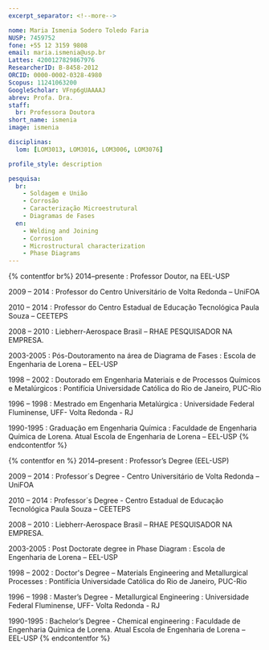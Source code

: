 ```yaml
---
excerpt_separator: <!--more-->

nome: Maria Ismenia Sodero Toledo Faria
NUSP: 7459752
fone: +55 12 3159 9808
email: maria.ismenia@usp.br
Lattes: 4200127829867976
ResearcherID: B-8458-2012
ORCID: 0000-0002-0328-4980
Scopus: 11241063200
GoogleScholar: VFnp6gUAAAAJ
abrev: Profa. Dra.
staff:
  br: Professora Doutora
short_name: ismenia
image: ismenia

disciplinas:
  lom: [LOM3013, LOM3016, LOM3006, LOM3076]

profile_style: description

pesquisa:
  br:
    - Soldagem e União
    - Corrosão
    - Caracterização Microestrutural
    - Diagramas de Fases
  en:
    - Welding and Joining
    - Corrosion
    - Microstructural characterization
    - Phase Diagrams
---
```


{% contentfor br%}
2014–presente
: Professor Doutor, na EEL-USP

2009 – 2014
: Professor do Centro Universitário de Volta Redonda – UniFOA

2010 – 2014
: Professor do Centro Estadual de Educação Tecnológica Paula Souza – CEETEPS

2008 – 2010
: Liebherr-Aerospace Brasil – RHAE PESQUISADOR NA EMPRESA.

2003-2005
: Pós-Doutoramento na área de Diagrama de Fases
: Escola de Engenharia de Lorena – EEL-USP

1998 – 2002
: Doutorado em Engenharia Materiais e de Processos Químicos e Metalúrgicos
: Pontifícia Universidade Católica do Rio de Janeiro, PUC-Rio

1996 – 1998
: Mestrado em Engenharia Metalúrgica
: Universidade Federal Fluminense, UFF- Volta Redonda - RJ

1990-1995
: Graduação em Engenharia Química
: Faculdade de Engenharia Química de Lorena. Atual Escola de Engenharia de Lorena – EEL-USP
{% endcontentfor %}

{% contentfor en %}
2014–present
: Professor’s Degree (EEL-USP)

2009 – 2014
: Professor´s Degree -  Centro Universitário de Volta Redonda – UniFOA

2010 – 2014
: Professor´s Degree  - Centro Estadual de Educação Tecnológica Paula Souza – CEETEPS

2008 – 2010
: Liebherr-Aerospace Brasil – RHAE PESQUISADOR NA EMPRESA.

2003-2005
: Post Doctorate degree in Phase Diagram
: Escola de Engenharia de Lorena – EEL-USP

1998 – 2002
: Doctor's Degree – Materials Engineering and Metallurgical Processes
: Pontifícia Universidade Católica do Rio de Janeiro, PUC-Rio

1996 – 1998
: Master’s Degree - Metallurgical Engineering
: Universidade Federal Fluminense, UFF- Volta Redonda - RJ

1990-1995
: Bachelor’s Degree - Chemical engineering
: Faculdade de Engenharia Química de Lorena. Atual Escola de Engenharia de Lorena – EEL-USP
{% endcontentfor %}
